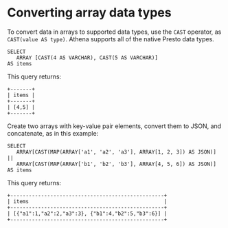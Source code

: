 # Converting array data types<a name="converting-array-data-types"></a>

To convert data in arrays to supported data types, use the `CAST` operator, as `CAST(value AS type)`\. Athena supports all of the native Presto data types\.

```
SELECT
   ARRAY [CAST(4 AS VARCHAR), CAST(5 AS VARCHAR)]
AS items
```

This query returns:

```
+-------+
| items |
+-------+
| [4,5] |
+-------+
```

Create two arrays with key\-value pair elements, convert them to JSON, and concatenate, as in this example:

```
SELECT
   ARRAY[CAST(MAP(ARRAY['a1', 'a2', 'a3'], ARRAY[1, 2, 3]) AS JSON)] ||
   ARRAY[CAST(MAP(ARRAY['b1', 'b2', 'b3'], ARRAY[4, 5, 6]) AS JSON)]
AS items
```

This query returns:

```
+--------------------------------------------------+
| items                                            |
+--------------------------------------------------+
| [{"a1":1,"a2":2,"a3":3}, {"b1":4,"b2":5,"b3":6}] |
+--------------------------------------------------+
```
